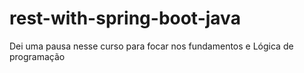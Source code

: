 # rest-with-spring-boot-java
Dei uma pausa nesse curso para focar nos fundamentos e Lógica de programação
